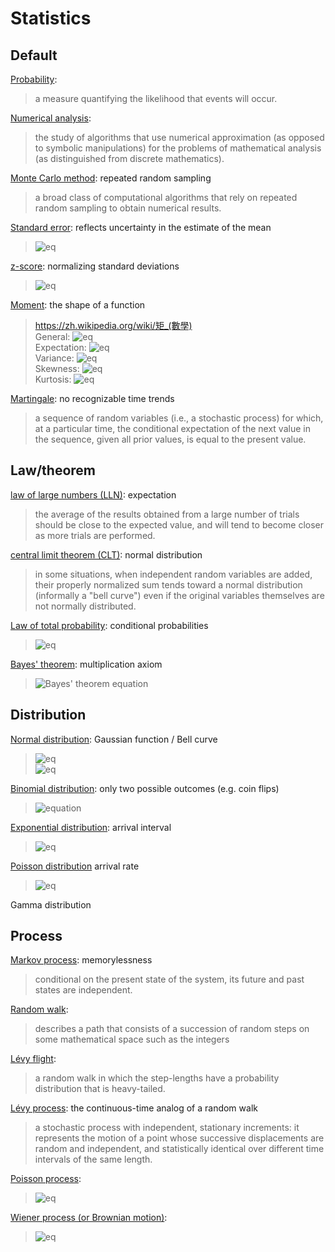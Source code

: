 # Statistics

## Default
[Probability](https://en.wikipedia.org/wiki/Probability):
> a measure quantifying the likelihood that events will occur.

[Numerical analysis](https://en.wikipedia.org/wiki/Numerical_analysis):
>  the study of algorithms that use numerical approximation (as opposed to symbolic manipulations) for the problems of mathematical analysis (as distinguished from discrete mathematics).

[Monte Carlo method](https://en.wikipedia.org/wiki/Monte_Carlo_method):
repeated random sampling
> a broad class of computational algorithms that rely on repeated random sampling to obtain numerical results.

[Standard error](https://en.wikipedia.org/wiki/Standard_error):
reflects uncertainty in the estimate of the mean
> ![eq](https://wikimedia.org/api/rest_v1/media/math/render/svg/f9dac77577c2717cbb973388e4d6563915705742)

[z-score](https://en.wikipedia.org/wiki/Standard_score):
normalizing standard deviations
> ![eq](https://wikimedia.org/api/rest_v1/media/math/render/svg/5ceed701c4042bb34618535c9a902ca1a937a351)

[Moment](https://en.wikipedia.org/wiki/Moment_(mathematics)):
the shape of a function
>https://zh.wikipedia.org/wiki/矩_(數學)  
> General: ![eq](https://wikimedia.org/api/rest_v1/media/math/render/svg/7b3bb3182488a4d5494dba12749dcb7d72a6693f)  
> Expectation: ![eq](https://wikimedia.org/api/rest_v1/media/math/render/svg/afd470e4d144292639e6fb5f5e7d805e50b9cc8c)  
> Variance: ![eq](https://wikimedia.org/api/rest_v1/media/math/render/svg/51d47fb22eae21867f3e0318c4c090dc07103f3e)  
> Skewness: ![eq](https://wikimedia.org/api/rest_v1/media/math/render/svg/35cf608aa14029d806647575453c1897f41db289)  
> Kurtosis: ![eq](https://wikimedia.org/api/rest_v1/media/math/render/svg/2539a77f3d27838e749c8e3d8c2bf24acdac1b91)  

[Martingale](https://en.wikipedia.org/wiki/Martingale_(probability_theory)):
no recognizable time trends
> a sequence of random variables (i.e., a stochastic process) for which, at a particular time, the conditional expectation of the next value in the sequence, given all prior values, is equal to the present value.

## Law/theorem

[law of large numbers (LLN)](https://en.wikipedia.org/wiki/Law_of_large_numbers):
expectation
> the average of the results obtained from a large number of trials should be close to the expected value, and will tend to become closer as more trials are performed.

[central limit theorem (CLT)](https://en.wikipedia.org/wiki/Central_limit_theorem):
normal distribution
> in some situations, when independent random variables are added, their properly normalized sum tends toward a normal distribution (informally a "bell curve") even if the original variables themselves are not normally distributed.

[Law of total probability](https://en.wikipedia.org/wiki/Law_of_total_probability): conditional probabilities
> ![eq](https://wikimedia.org/api/rest_v1/media/math/render/svg/fe5e4a82ce498e745d581c6d85b6f47109c94da8)

[Bayes' theorem](https://en.wikipedia.org/wiki/Bayes%27_theorem):
multiplication axiom
> ![Bayes' theorem equation](https://wikimedia.org/api/rest_v1/media/math/render/svg/87c061fe1c7430a5201eef3fa50f9d00eac78810)  


## Distribution

[Normal distribution](https://en.wikipedia.org/wiki/Normal_distribution):
Gaussian function / Bell curve
> ![eq](https://wikimedia.org/api/rest_v1/media/math/render/svg/9d128aef1457349d67843e863bf84aaf24f66ecf)  
> ![eq](https://wikimedia.org/api/rest_v1/media/math/render/svg/f0506065a47bd1efc86fe9aa01a1ed66c6846a02)

[Binomial distribution](https://en.wikipedia.org/wiki/Binomial_distribution):
only two possible outcomes (e.g. coin flips)
> ![equation](https://wikimedia.org/api/rest_v1/media/math/render/svg/b872c2c7bfaa26b16e8a82beaf72061b48daaf8e)

[Exponential distribution](https://en.wikipedia.org/wiki/Exponential_distribution):
arrival interval
> ![eq](https://wikimedia.org/api/rest_v1/media/math/render/svg/5196af323ae9f482da3f01a3c6f62c7b80cbc5b4)

[Poisson distribution](https://en.wikipedia.org/wiki/Poisson_distribution)
arrival rate
> ![eq](https://wikimedia.org/api/rest_v1/media/math/render/svg/b75025fd6426768c49ec751b5327b2b996ebe221)

Gamma distribution

## Process

[Markov process](https://en.wikipedia.org/wiki/Markov_chain):
memorylessness
> conditional on the present state of the system, its future and past states are independent.

[Random walk](https://en.wikipedia.org/wiki/Random_walk#Relation_to_Wiener_process):
> describes a path that consists of a succession of random steps on some mathematical space such as the integers

[Lévy flight](https://en.wikipedia.org/wiki/Lévy_flight):
> a random walk in which the step-lengths have a probability distribution that is heavy-tailed.

[Lévy process](https://en.wikipedia.org/wiki/Lévy_process):
the continuous-time analog of a random walk
> a stochastic process with independent, stationary increments: it represents the motion of a point whose successive displacements are random and independent, and statistically identical over different time intervals of the same length.

[Poisson process](https://en.wikipedia.org/wiki/Poisson_point_process):
> ![eq](https://wikimedia.org/api/rest_v1/media/math/render/svg/7ba60ad844ef823c78572dbec872f5b8688c246a)

[Wiener process (or Brownian motion)](https://en.wikipedia.org/wiki/Wiener_process):
> ![eq](https://wikimedia.org/api/rest_v1/media/math/render/svg/26390980d1b3e2e037905c8be9c413638110b541)
